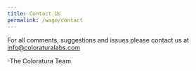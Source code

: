 ```yaml
---
title: Contact Us
permalink: /wage/contact
---
```


For all comments, suggestions and issues please contact us at [info@coloraturalabs.com](mailto:info@coloraturalabs.com)

-The Coloratura Team
